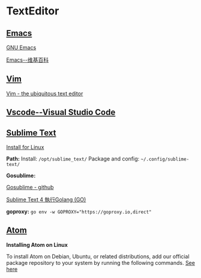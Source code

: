 # TextEditor

## [Emacs](./emacs.md)

[GNU Emacs](https://www.gnu.org/savannah-checkouts/gnu/emacs/emacs.html)

[Emacs--维基百科](https://zh.wikipedia.org/zh-cn/Emacs)

## [Vim](./vim.md)

[Vim - the ubiquitous text editor](https://www.vim.org/)

## [Vscode--Visual Studio Code](https://code.visualstudio.com/)


## [Sublime Text](https://www.sublimetext.com)

[Install for Linux](https://www.sublimetext.com/docs/linux_repositories.html)

**Path:** 
Install:   `/opt/sublime_text/`   Package and config:  `~/.config/sublime-text/`

**Gosublime:**

[Gosublime - github](https://github.com/DisposaBoy/GoSublime)

[Sublime Text 4 執行Golang (GO)](https://cnwang.medium.com/sublime-text-4-%E5%9F%B7%E8%A1%8Cgolang-go-d3a3e5999414)

**goproxy:**
`go env -w GOPROXY="https://goproxy.io,direct"`



## [Atom ](https://atom.io/)
   
  **Installing Atom on Linux**
         
  To install Atom on Debian, Ubuntu, or related distributions, add our official package repository to your system by running the following commands. [See here](https://flight-manual.atom.io/getting-started/sections/installing-atom/)



